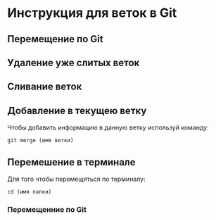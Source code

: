 # Инструкция для веток в Git 

## Перемещение по Git

## Удаление уже слитых веток

## Сливание веток

## Добавление в текущею ветку

Чтобы добавить информацию в данную ветку используй команду:

    git merge (имя ветки)
    

## Перемешение в терминале

Для того чтобы перемещяться по терминалу:

    cd (имя папки)
    

### Перемещенние по Git
